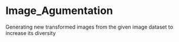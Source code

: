 ﻿# Image_Agumentation
Generating new transformed images from the given image dataset to increase its diversity  

